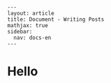 ```
---
layout: article
title: Document - Writing Posts
mathjax: true
sidebar:
  nav: docs-en
---
```

# Hello
